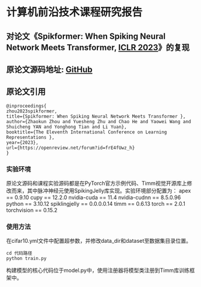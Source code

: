 # 计算机前沿技术课程研究报告
## 对论文《Spikformer: When Spiking Neural Network Meets Transformer, [ICLR 2023](https://openreview.net/forum?id=frE4fUwz_h)》的复现

## 原论文源码地址: [GitHub](https://github.com/ZK-Zhou/spikformer)

## 原论文引用
```
@inproceedings{
zhou2023spikformer,
title={Spikformer: When Spiking Neural Network Meets Transformer },
author={Zhaokun Zhou and Yuesheng Zhu and Chao He and Yaowei Wang and Shuicheng YAN and Yonghong Tian and Li Yuan},
booktitle={The Eleventh International Conference on Learning Representations },
year={2023},
url={https://openreview.net/forum?id=frE4fUwz_h}
}
```

### 实验环境
原论文源码和课程实验源码都是在PyTorch官方示例代码、Timm视觉开源库上修改而来，其中脉冲神经元使用SpikingJelly库实现。实验环境部分配置为：
apex == 0.9.10
cupy == 12.2.0
nvidia-cuda == 11.4
nvidia-cudnn == 8.5.0.96
python == 3.10.12
spiklingjelly == 0.0.0.0.14
timm == 0.6.13
torch == 2.0.1
torchvision == 0.15.2

### 使用方法

在cifar10.yml文件中配置超参数，并修改data_dir和dataset至数据集目录位置。
```
cd 代码路径
python train.py
```
构建模型的核心代码位于model.py中，使用注册器将模型类注册到Timm库训练框架中。